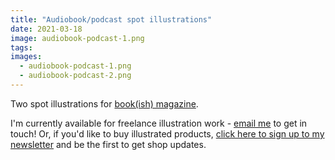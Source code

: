 ```yaml
---
title: "Audiobook/podcast spot illustrations"
date: 2021-03-18
image: audiobook-podcast-1.png
tags:
images:
  - audiobook-podcast-1.png
  - audiobook-podcast-2.png
---
```


Two spot illustrations for [book(ish) magazine](https://bookishmag.co.uk/).

I'm currently available for freelance illustration work - [email me](mailto:vicky.hughes@hotmail.com) to get in touch! Or, if you'd like to buy illustrated products, [click here to sign up to my newsletter](https://mailchi.mp/8dcebb7ee0b4/shop-updates-signup-form) and be the first to get shop updates.